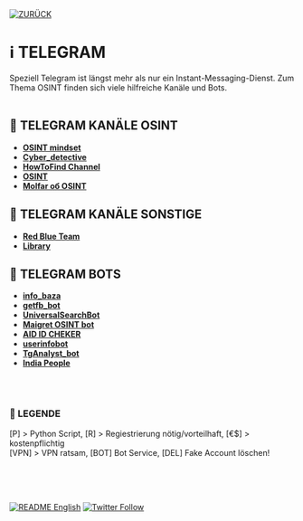 <div align="left">
  <a href="https://github.com/ot2i7ba/OSINT/blob/main/de/"><img alt="ZURÜCK" src="https://img.shields.io/badge/ZURÜCK-lightgrey.svg?style=for-the-badge"></a>
</div>

# ℹ️ TELEGRAM
Speziell Telegram ist längst mehr als nur ein Instant-Messaging-Dienst. Zum Thema OSINT finden sich viele hilfreiche Kanäle und Bots.<br/><br/>

## 📑 TELEGRAM KANÄLE OSINT
- **[OSINT mindset](https://t.me/osint_mindset "OSINT mindset")**<br/>
- **[Cyber_detective](https://t.me/cybdetective "Cyber_detective")**<br/>
- **[HowToFind Channel](https://t.me/HowToFind "HowToFind Channel")**<br/>
- **[OSINT](https://t.me/freeosint "OSINT")**<br/>
- **[Molfar об OSINT](https://t.me/molfar_bi "Molfar об OSINT")**<br/>

## 📑 TELEGRAM KANÄLE SONSTIGE
- **[Red Blue Team](https://t.me/BlueRedTeam "Red Blue Team")**<br/>
- **[Library](https://t.me/library_Sec "Library - CyberSecurity & Pentesting Testing")**<br/>

## 📑 TELEGRAM BOTS
- **[info_baza](https://t.me/info_baza_bot "info_baza")**<br/>
- **[getfb_bot](https://t.me/getfb_bot "getfb_bot")**<br/>
- **[UniversalSearchBot](https://t.me/UniversalSearchBot "UniversalSearchBot")**<br/>
- **[Maigret OSINT bot](https://t.me/maigret_osint_bot "Maigret OSINT bot")**<br/>
- **[AID ID CHEKER](https://t.me/CheckID_AIDbot "AID ID CHEKER")**<br/>
- **[userinfobot](https://t.me/userinfobot "userinfobot")**<br/>
- **[TgAnalyst_bot](https://t.me/TgAnalyst_bot "TgAnalyst_bot")**<br/>
- **[India People](https://t.me/indiapeoplebot "India People")**<br/>

<br/><br/>
### 📌 LEGENDE
[P] > Python Script, [R] > Regiestrierung nötig/vorteilhaft, [€$] > kostenpflichtig<br/>[VPN] > VPN ratsam, [BOT] Bot Service, [DEL] Fake Account löschen!<br/><br/>

<br/><br/>
<div align="left">
  <a href="https://github.com/ot2i7ba/OSINT/blob/main/en/README.md"><img alt="README English" src="https://img.shields.io/badge/README-English-lightgrey.svg?style=for-the-badge"></a>
  <a href="https://twitter.com/intent/follow?screen_name=ot2i7ba"><img alt="Twitter Follow" src="https://img.shields.io/twitter/follow/ot2i7ba?logo=twitter&logoColor=white&style=for-the-badge"></a>
</div>
